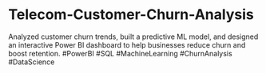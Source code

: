 # Telecom-Customer-Churn-Analysis
Analyzed customer churn trends, built a predictive ML model, and designed an interactive Power BI dashboard to help businesses reduce churn and boost retention. #PowerBI #SQL #MachineLearning #ChurnAnalysis #DataScience
